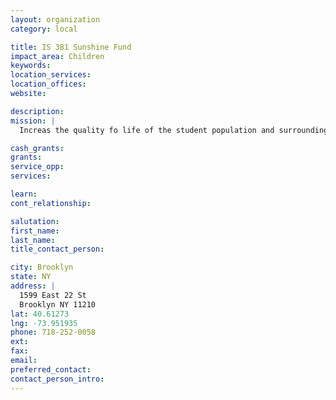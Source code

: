 ```yaml
---
layout: organization
category: local

title: IS 381 Sunshine Fund
impact_area: Children
keywords: 
location_services: 
location_offices: 
website: 

description: 
mission: |
  Increas the quality fo life of the student population and surrounding community

cash_grants: 
grants: 
service_opp: 
services: 

learn: 
cont_relationship: 

salutation: 
first_name: 
last_name: 
title_contact_person: 

city: Brooklyn
state: NY
address: |
  1599 East 22 St  
  Brooklyn NY 11210
lat: 40.61273
lng: -73.951935
phone: 718-252-0058
ext: 
fax: 
email: 
preferred_contact: 
contact_person_intro: 
---
```

